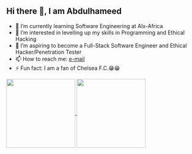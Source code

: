 ## Hi there 👋, I am Abdulhameed

- 🔭 I’m currently learning Software Engineering at Alx-Africa
- 🌱 I’m interested in levelling up my skills in Programming and Ethical Hacking
- 👯 I’m aspiring to become a Full-Stack Software Engineer and Ethical Hacker/Penetration Tester
- 📫 How to reach me: [e-mail](https://mail.google.com/teniolaajani2004@gmail.com)
- ⚡ Fun fact: I am a fan of Chelsea F.C.😁😁

<a href="https://github.com/anuraghazra/github-readme-stats">
  <img height="180px" align="center" src="https://github-readme-stats.vercel.app/api?username=Elhameed&show_icons=true&theme=gruvbox_light&layout=compact" />
</a>
<a href="https://github.com/anuraghazra/convoychat">
  <img height="180px" align="center" src="https://github-readme-stats.vercel.app/api/top-langs/?username=Elhameed&langs_count=8&theme=gruvbox_light&layout=compact" />
</a>
